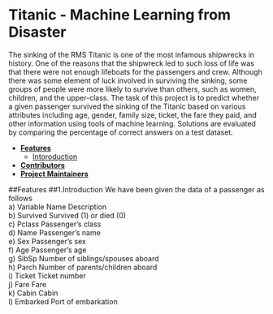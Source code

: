 # Titanic - Machine Learning from Disaster

The sinking of the RMS Titanic is one of the most infamous shipwrecks in history. One of the reasons that the shipwreck led to such loss of life was that there were not enough lifeboats for the passengers and crew. Although there was some element of luck involved in
surviving the sinking, some groups of people were more likely to survive than others, such as women, children,
and the upper-class. The task of this project is to predict whether a given passenger survived the sinking of the Titanic based on various attributes including age, gender, family size, ticket, the fare they paid, and other information using tools of machine learning. Solutions are evaluated by comparing the percentage of correct answers on a test dataset.

+ **[Features](#features)**
  + [Intoroduction](#1Introduction)
+ **[Contributors](#contributors)**
+ **[Project Maintainers](#project-maintainers)**

##Features
##1.Introduction
We have been given the data of a passenger as follows <br />
  a) Variable Name	Description <br />
  b) Survived	Survived (1) or died (0) <br />
  c) Pclass	Passenger’s class <br />
  d) Name	Passenger’s name <br />
  e) Sex	Passenger’s sex <br />
  f) Age	Passenger’s age <br />
  g) SibSp	Number of siblings/spouses aboard <br />
  h) Parch	Number of parents/children aboard <br />
  i) Ticket	Ticket number <br />
  j) Fare	Fare <br />
  k) Cabin	Cabin <br />
  l) Embarked	Port of embarkation <br />

